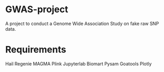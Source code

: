 # GWAS-project
A project to conduct a Genome Wide Association Study on fake raw SNP data.

# Requirements
Hail
Regenie
MAGMA
Plink
Jupyterlab
Biomart
Pysam
Goatools
Plotly
